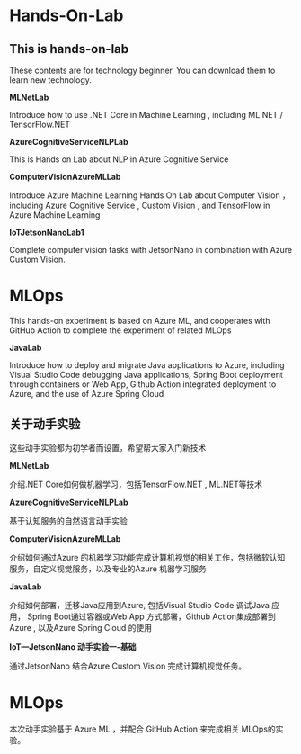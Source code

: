# **Hands-On-Lab** #

## **This is hands-on-lab** ##

These contents are for  technology beginner. You can download them to learn new technology.

**MLNetLab**

Introduce how to use .NET Core in Machine Learning , including ML.NET / TensorFlow.NET


**AzureCognitiveServiceNLPLab**

This is Hands on Lab about NLP in Azure Cognitive Service

**ComputerVisionAzureMLLab**

Introduce Azure Machine Learning Hands On Lab about Computer Vision ，including Azure Cognitive Service , Custom Vision , and TensorFlow in Azure Machine Learning


**IoTJetsonNanoLab1**

Complete computer vision tasks with JetsonNano in combination with Azure Custom Vision.


# **MLOps**

This hands-on experiment is based on Azure ML, and cooperates with GitHub Action to complete the experiment of related MLOps



**JavaLab**

Introduce how to deploy and migrate Java applications to Azure, including Visual Studio Code debugging Java applications, Spring Boot deployment through containers or Web App, Github Action integrated deployment to Azure, and the use of Azure Spring Cloud


## **关于动手实验** ##

这些动手实验都为初学者而设置，希望帮大家入门新技术

**MLNetLab**

介绍.NET Core如何做机器学习，包括TensorFlow.NET , ML.NET等技术

**AzureCognitiveServiceNLPLab**

基于认知服务的自然语言动手实验


**ComputerVisionAzureMLLab**

介绍如何通过Azure 的机器学习功能完成计算机视觉的相关工作，包括微软认知服务，自定义视觉服务，以及专业的Azure 机器学习服务


**JavaLab**

介绍如何部署，迁移Java应用到Azure, 包括Visual Studio Code 调试Java 应用， Spring Boot通过容器或Web App 方式部署，Github Action集成部署到Azure , 以及Azure Spring Cloud 的使用


**IoT—JetsonNano 动手实验一-基础**

通过JetsonNano 结合Azure Custom Vision 完成计算机视觉任务。


# **MLOps**

本次动手实验基于 Azure ML  ，并配合 GitHub Action 来完成相关 MLOps的实验。
